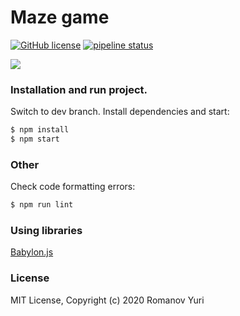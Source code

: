 # Maze game

[![GitHub license](https://img.shields.io/badge/license-MIT-blue.svg)](https://github.com/darteil/MazeGame/blob/master/LICENSE.md) [![pipeline status](https://gitlab.com/darteil_projects/MazeGame/badges/master/pipeline.svg)](https://gitlab.com/darteil_projects/MazeGame/commits/master)

![](http://darteil-projects.ru/static/images/sc-maze-game.png)

### Installation and run project.

Switch to dev branch.
Install dependencies and start:

```sh
$ npm install
$ npm start
```

### Other

Check code formatting errors:

```sh
$ npm run lint
```

### Using libraries

[Babylon.js](https://www.babylonjs.com/)

### License

MIT License, Copyright (c) 2020 Romanov Yuri
